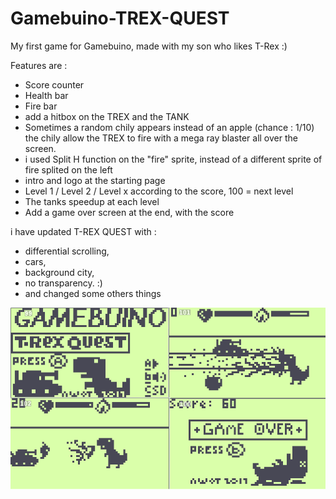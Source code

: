 # Gamebuino-TREX-QUEST
My first game for Gamebuino, made with my son who likes T-Rex :) 

Features are :
- Score counter
- Health bar
- Fire bar
- add a hitbox on the TREX and the TANK
- Sometimes a random chily appears instead of an apple (chance : 1/10) the chily allow the TREX to fire with a mega ray blaster all over the screen.
- i used Split H function on the "fire" sprite, instead of a different sprite of fire splited on the left
- intro and logo at the starting page
- Level 1 / Level 2 / Level x according to the score, 100 = next level
- The tanks speedup at each level
- Add a game over screen at the end, with the score 

i have updated T-REX QUEST with :
- differential scrolling, 
- cars, 
- background city, 
- no transparency.  :)
- and changed some others things

![](https://github.com/Awot83/Gamebuino-TREX-QUEST/blob/master/TREX_QUEST_sc4.png?raw=true)


